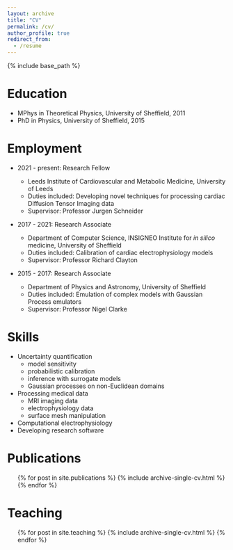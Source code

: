```yaml
---
layout: archive
title: "CV"
permalink: /cv/
author_profile: true
redirect_from:
  - /resume
---
```


{% include base_path %}

Education
======
* MPhys in Theoretical Physics, University of Sheffield, 2011
* PhD in Physics, University of Sheffield, 2015

Employment
======
* 2021 - present: Research Fellow
  * Leeds Institute of Cardiovascular and Metabolic Medicine, University of Leeds
  * Duties included: Developing novel techniques for processing cardiac Diffusion Tensor Imaging data
  * Supervisor: Professor Jurgen Schneider 

* 2017 - 2021: Research Associate
  * Department of Computer Science, INSIGNEO Institute for _in silico_ medicine, University of Sheffield
  * Duties included: Calibration of cardiac electrophysiology models
  * Supervisor: Professor Richard Clayton 

* 2015 - 2017: Research Associate
  * Department of Physics and Astronomy, University of Sheffield
  * Duties included: Emulation of complex models with Gaussian Process emulators 
  * Supervisor: Professor Nigel Clarke
  
Skills
======
* Uncertainty quantification
  * model sensitivity
  * probabilistic calibration
  * inference with surrogate models
  * Gaussian processes on non-Euclidean domains
* Processing medical data
  * MRI imaging data
  * electrophysiology data
  * surface mesh manipulation
* Computational electrophysiology
* Developing research software

Publications
======
  <ul>{% for post in site.publications %}
    {% include archive-single-cv.html %}
  {% endfor %}</ul>
  
Teaching
======
  <ul>{% for post in site.teaching %}
    {% include archive-single-cv.html %}
  {% endfor %}</ul>
